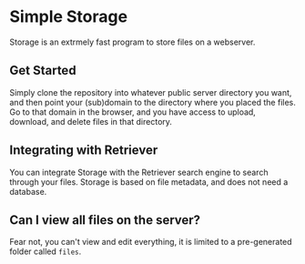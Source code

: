 # Simple Storage
Storage is an extrmely fast program to store files on a webserver.

## Get Started
Simply clone the repository into whatever public server directory you want, and then point your (sub)domain to the directory where you placed the files.
Go to that domain in the browser, and you have access to upload, download, and delete files in that directory.

## Integrating with Retriever
You can integrate Storage with the Retriever search engine to search through your files. Storage is based on file metadata, and does not need a database.

## Can I view all files on the server?
Fear not, you can't view and edit everything, it is limited to a pre-generated folder called `files`.
